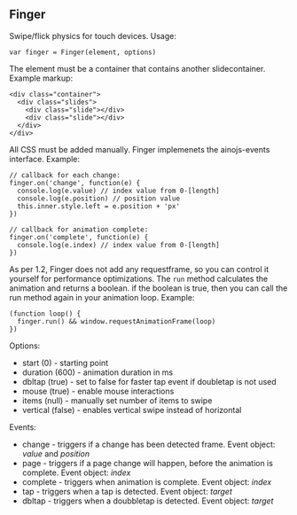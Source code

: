 Finger
------

Swipe/flick physics for touch devices. Usage:

    var finger = Finger(element, options)

The element must be a container that contains another slidecontainer. Example markup:

    <div class="container">
      <div class="slides">
        <div class="slide"></div>
        <div class="slide"></div>
      </div>
    </div>


All CSS must be added manually. Finger implemenets the ainojs-events interface. Example:
  
    // callback for each change:
    finger.on('change', function(e) {
      console.log(e.value) // index value from 0-[length]
      console.log(e.position) // position value
      this.inner.style.left = e.position + 'px'
    })

    // callback for animation complete:
    finger.on('complete', function(e) {
      console.log(e.index) // index value from 0-[length]
    })

As per 1.2, Finger does not add any requestframe, so you can control it yourself for performance optimizations.
The `run` method calculates the animation and returns a boolean. if the boolean is true, then you can call the run method again in your animation loop. Example:

    (function loop() {
      finger.run() && window.requestAnimationFrame(loop)
    })

Options:

- start (0) - starting point
- duration (600) - animation duration in ms
- dbltap (true) - set to false for faster tap event if doubletap is not used
- mouse (true) - enable mouse interactions
- items (null) - manually set number of items to swipe
- vertical (false) - enables vertical swipe instead of horizontal

Events:

- change - triggers if a change has been detected frame. Event object: *value* and *position*
- page - triggers if a page change will happen, before the animation is complete. Event object: *index*
- complete - triggers when animation is complete. Event object: *index*
- tap - triggers when a tap is detected. Event object: *target*
- dbltap - triggers when a doubbletap is detected. Event object: *target*